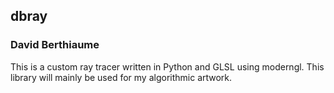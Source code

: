 ## dbray 
### David Berthiaume

This is a custom ray tracer written in Python and GLSL using moderngl.  This library will mainly be used for my algorithmic artwork.
